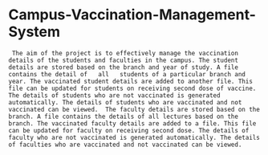 # Campus-Vaccination-Management-System
  
     The aim of the project is to effectively manage the vaccination details of the students and faculties in the campus. The student details are stored based on the branch and year of study. A file contains the detail of   all   students of a particular branch and year. The vaccinated student details are added to another file. This file can be updated for students on receiving second dose of vaccine. The details of students who are not vaccinated is generated automatically. The details of students who are vaccinated and not vaccinated can be viewed.  The faculty details are stored based on the branch. A file contains the details of all lectures based on the branch. The vaccinated faculty details are added to a file. This file can be updated for faculty on receiving second dose. The details of faculty who are not vaccinated is generated automatically. The details of faculties who are vaccinated and not vaccinated can be viewed.
